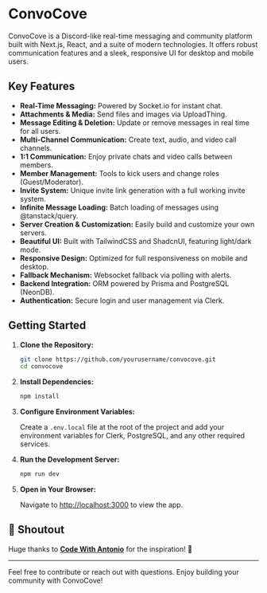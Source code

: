 # ConvoCove

ConvoCove is a Discord-like real-time messaging and community platform built with Next.js, React, and a suite of modern technologies. It offers robust communication features and a sleek, responsive UI for desktop and mobile users.

## Key Features

- **Real-Time Messaging:** Powered by Socket.io for instant chat.
- **Attachments & Media:** Send files and images via UploadThing.
- **Message Editing & Deletion:** Update or remove messages in real time for all users.
- **Multi-Channel Communication:** Create text, audio, and video call channels.
- **1:1 Communication:** Enjoy private chats and video calls between members.
- **Member Management:** Tools to kick users and change roles (Guest/Moderator).
- **Invite System:** Unique invite link generation with a full working invite system.
- **Infinite Message Loading:** Batch loading of messages using @tanstack/query.
- **Server Creation & Customization:** Easily build and customize your own servers.
- **Beautiful UI:** Built with TailwindCSS and ShadcnUI, featuring light/dark mode.
- **Responsive Design:** Optimized for full responsiveness on mobile and desktop.
- **Fallback Mechanism:** Websocket fallback via polling with alerts.
- **Backend Integration:** ORM powered by Prisma and PostgreSQL (NeonDB).
- **Authentication:** Secure login and user management via Clerk.

## Getting Started

1. **Clone the Repository:**

   ```bash
   git clone https://github.com/yourusername/convocove.git
   cd convocove
   ```

2. **Install Dependencies:**

   ```bash
   npm install
   ```

3. **Configure Environment Variables:**

   Create a `.env.local` file at the root of the project and add your environment variables for Clerk, PostgreSQL, and any other required services.

4. **Run the Development Server:**

   ```bash
   npm run dev
   ```

5. **Open in Your Browser:**

   Navigate to [http://localhost:3000](http://localhost:3000) to view the app.

## 👏 Shoutout  
Huge thanks to **[Code With Antonio](https://www.youtube.com/@codewithantonio)** for the inspiration! 🙌

---

Feel free to contribute or reach out with questions. Enjoy building your community with ConvoCove!
